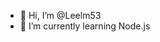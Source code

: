 - 👋 Hi, I’m @Leelm53
- 🌱 I’m currently learning Node.js

<!---
Leelm53/Leelm53 is a ✨ special ✨ repository because its `README.md` (this file) appears on your GitHub profile.
You can click the Preview link to take a look at your changes.
--->
